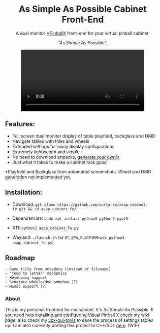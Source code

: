 <h1 align="center">As Simple As Possible Cabinet Front-End</h1>

<p align="center">A dual monitor <a href="https://github.com/vpinball/vpinball">VPinballX</a> front-end for your virtual pinball cabinet.</p>
<p align="center"><i>"As Simple As Possible".</i></p>

<div align="center">
  <video src="https://github.com/user-attachments/assets/f376adfc-9481-4237-b67c-2585570cee4c" width="400" />
</div>

## Features:
- Full screen dual monitor display of table playfield, backglass and DMD
- Navigate tables with titles and wheels
- Extended settings for many display configurations
- Extremely lightweight and simple
- No need to download artpacks, [generate your own!*](https://github.com/surtarso/asap-cabinet-fe/tree/main/media_tools)
- Just what it takes to make a cabinet look good

*Playfield and Backglass from automated screenshots. Wheel and DMD generation not implemented yet.

## Installation:

- Download: `git clone https://github.com/surtarso/asap-cabinet-fe.git && cd asap-cabinet-fe/`

- Dependencies: `sudo apt install python3 python3-pyqt5`

- X11: `python3 asap_cabinet_fe.py`

- Wayland: `./launch.sh` (or `QT_QPA_PLATFORM=xcb python3 asap_cabinet_fe.py`)

## Roadmap
    - Game title from metadata (instead of filename)
    - 'jump to letter' mechanics
    - Keymaping support
    - Generate wheels/dmd somehow (?)
    - Music support (?)

### About

This is my personal frontend for my cabinet. It's As Simple As Possible. If you need help installing and configuring Visual Pinball X check my [wiki](https://github.com/surtarso/vpx-gui-tools/wiki/Visual-Pinball-X-on-Debian-Linux) page, also check my [vpx-gui-tools](https://github.com/surtarso/vpx-gui-tools/) to ease the process of settings tables up. I am also currently porting this project to C++/SDL [here](https://github.com/surtarso/ASAPCabinetFE/). (WIP)
